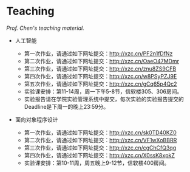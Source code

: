 # Teaching

*Prof. Chen's teaching material.*



- 人工智能

   - 第一次作业，请通过如下网址提交：http://xzc.cn/PF2n1fDfNz
   - 第二次作业，请通过如下网址提交：http://xzc.cn/OaeO47MDmr
   - 第三次作业，请通过如下网址提交：http://xzc.cn/znu8ZS9CFB
   - 第四次作业，请通过如下网址提交：http://xzc.cn/w8PSyPZJ9E
   - 第五次作业，请通过如下网址提交：http://xzc.cn/gCq65p4Qc2
   - 实验课安排：第11-14周，周一下午5-8节，信软楼305、306房间。
   - 实验报告请在学院实验管理系统中提交，每次实验的实验报告提交的Deadline是下周一的晚上23:59分。

+ 面向对象程序设计

   + 第一次作业，请通过如下网址提交：http://xzc.cn/sk0TD40KZ0
   + 第二次作业，请通过如下网址提交：http://xzc.cn/VF1wXoBBRR
   + 第三次作业，请通过如下网址提交：http://xzc.cn/cgChCfQ3qg
   + 第四次作业，请通过如下网址提交：http://xzc.cn/X0ssK8xpkZ
   + 实验课安排：第10-11周，周五晚上9-12节，信软楼400房间。
